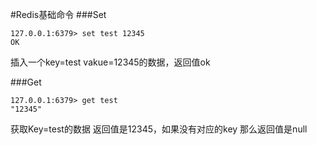 #Redis基础命令
###Set
```
127.0.0.1:6379> set test 12345
OK
```
插入一个key=test vakue=12345的数据，返回值ok

###Get
```
127.0.0.1:6379> get test
"12345"
```
获取Key=test的数据  返回值是12345，如果没有对应的key 那么返回值是null

